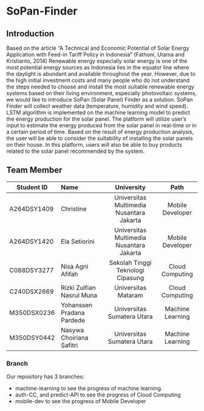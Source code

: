 # SoPan-Finder

## Introduction
Based on the article “A Technical and Economic Potential of Solar Energy Application with
Feed-in Tariff Policy in Indonesia” (Fathoni, Utama and Kristianto, 2014) Renewable energy
especially solar energy is one of the most potential energy sources as Indonesia lies in the
equator line where the daylight is abundant and available throughout the year. However,
due to the high initial investment costs and many people who do not understand the steps
needed to choose and install the most suitable renewable energy systems based on their
living environment, especially photovoltaic systems, we would like to introduce SoPan (Solar
Panel) Finder as a solution. SoPan Finder will collect weather data (temperature, humidity
and wind speed). LSTM algorithm is implemented on the machine learning model to predict
the energy production for the solar panel. The platform will utilize user’s input to estimate
the energy produced from the solar panel in real-time or in a certain period of time. Based
on the result of energy production analysis, the user will be able to consider the suitability
of installing the solar panels on their house. In this platform, users will also be able to buy
products related to the solar panel recommended by the system.

## Team Member
| Student ID | Name | University | Path |
| ----------- | :--------- | :----------: | :----------: |
| A264DSY1409 | Christine | Universitas Multimedia Nusantara Jakarta | Mobile Developer |
| A264DSY1420 | Ela Setiorini | Universitas Multimedia Nusantara Jakarta | Mobile Developer |
| C088DSY3277 | Nisa Agni Afifah | Sekolah Tinggi Teknologi Cipasung | Cloud Computing|
| C240DSX2669 | Rizki Zulfian Nasrul Muna | Universitas Mataram | Cloud Computing |
| M350DSX0236 | Yohanssen Pradana Pardede | Universitas Sumatera Utara | Machine Learning |
| M350DSY0442 | Nasywa Choiriana Safitri | Universitas Sumatera Utara | Machine Learning |

### Branch
Our repository has 3 branches:
* machine-learning to see the progress of machine learning.
* auth-CC, and predict-API to see the progress of Cloud Computing
* mobile-dev to see the progress of Mobile Developer
